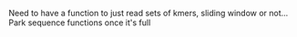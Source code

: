 Need to have a function to just read sets of kmers, sliding window or not... 
Park sequence functions once it's full
